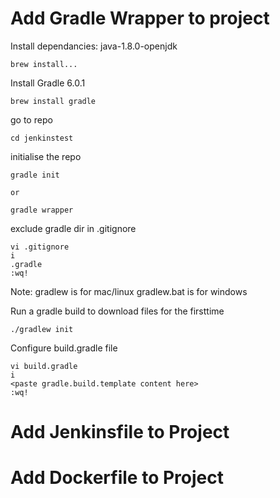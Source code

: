
# Add Gradle Wrapper to project

  Install dependancies: java-1.8.0-openjdk
  
    brew install...

  Install Gradle 6.0.1
  
    brew install gradle

  go to repo
  
    cd jenkinstest

  initialise the repo

    gradle init
    
    or
    
    gradle wrapper

  exclude gradle dir in .gitignore
  
    vi .gitignore
    i
    .gradle
    :wq!
  
  Note: gradlew is for mac/linux         gradlew.bat is for windows
  
  Run a gradle build to download files for the firsttime
  
    ./gradlew init
  
  Configure build.gradle file
  
    vi build.gradle
    i
    <paste gradle.build.template content here>
    :wq!
  
# Add Jenkinsfile to Project


# Add Dockerfile to Project


